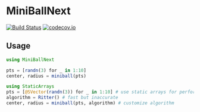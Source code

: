 # MiniBallNext

[![Build Status](https://travis-ci.org/jw3126/MiniBallNext.jl.svg?branch=master)](https://travis-ci.org/jw3126/MiniBallNext.jl)
[![codecov.io](https://codecov.io/github/jw3126/MiniBallNext.jl/coverage.svg?branch=master)](http://codecov.io/github/jw3126/MiniBallNext.jl?branch=master)
## Usage
```julia
using MiniBallNext

pts = [randn(3) for _ in 1:10]
center, radius = miniball(pts)

using StaticArrays
pts = [@SVector(randn(3)) for _ in 1:10] # use static arrays for performance
algorithm = Ritter() # fast but inaccurate
center, radius = miniball(pts, algorithm) # customize algorithm
```
